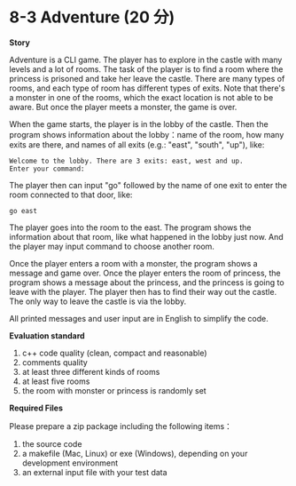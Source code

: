 # 8-3 Adventure (20 分)

**Story**

Adventure is a CLI game. The player has to explore in the castle with many levels and a lot of rooms. The task of the player is to find a room where the princess is prisoned and take her leave the castle. There are many types of rooms, and each type of room has different types of exits. Note that there's a monster in one of the rooms, which the exact location is not able to be aware. But once the player meets a monster, the game is over.

When the game starts, the player is in the lobby of the castle. Then the program shows information about the lobby：name of the room, how many exits are there, and names of all exits (e.g.: "east", "south", "up"), like:

```
Welcome to the lobby. There are 3 exits: east, west and up.
Enter your command:
```

The player then can input "go" followed by the name of one exit to enter the room connected to that door, like:

```
go east
```

The player goes into the room to the east. The program shows the information about that room, like what happened in the lobby just now. And the player may input command to choose another room.

Once the player enters a room with a monster, the program shows a message and game over. Once the player enters the room of princess, the program shows a message about the princess, and the princess is going to leave with the player. The player then has to find their way out the castle. The only way to leave the castle is via the lobby.

All printed messages and user input are in English to simplify the code.

**Evaluation standard**

1. c++ code quality (clean, compact and reasonable)
2. comments quality
3. at least three different kinds of rooms
4. at least five rooms
5. the room with monster or princess is randomly set

**Required Files**

Please prepare a zip package including the following items：

1. the source code
2. a makefile (Mac, Linux) or exe (Windows), depending on your development environment
3. an external input file with your test data